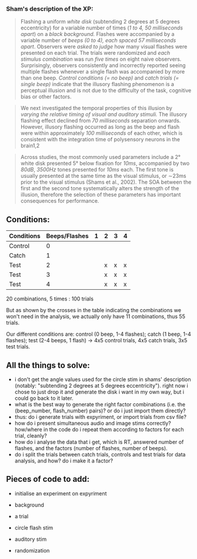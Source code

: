 ### Sham's description of the XP:

> Flashing a uniform *white
disk* (subtending 2 degrees at 5 degrees
eccentricity) for a variable number of times
(*1 to 4, 50 milliseconds apart*) on a *black background.*
Flashes were accompanied by a
variable number of *beeps (0 to 4), each spaced 57
milliseconds apart*. Observers were *asked to
judge* how many visual flashes were presented
on each trial. The trials were randomized
and *each stimulus combination* was run *five times* on eight naive observers.
Surprisingly, observers consistently and
incorrectly reported seeing multiple flashes
whenever a single flash was accompanied
by more than one beep. *Control
conditions (= no beep)* and *catch trials (= single beep)*
indicate that the illusory flashing phenomenon
is a perceptual illusion and is not due
to the difficulty of the task, cognitive bias or
other factors. 

> We next investigated the temporal properties
of this illusion by *varying the relative
timing of visual and auditory stimuli.* The
illusory flashing effect declined from *70
milliseconds* separation onwards. However,
illusory flashing occurred as long as the
beep and flash were within approximately
*100 milliseconds* of each other, which is
consistent with the integration time of polysensory
neurons in the brain1,2


> Across studies, the most commonly used parameters include a 2° white disk presented 5° below fixation for *10ms*, accompanied by two *80dB*, *3500Hz* tones presented for *10ms* each. The first tone is usually presented at the same time as the visual stimulus, or ∼23ms prior to the visual stimulus (Shams et al., 2002). The SOA between the first and the second tone systematically alters the strength of the illusion, therefore the selection of these parameters has important consequences for performance.

## Conditions:

Conditions|Beeps/Flashes | 1 | 2 | 3 | 4 
--- | --- | --- | --- | --- | --- 
Control |0 | |||
Catch |1 | |||
Test|2 | |x|x|x
Test |3 | |x|x|x
Test |4 | |x|x|x

20 combinations, 5 times : 100 trials

But as shown by the crosses in the table indicating the combinations we won't need in the analysis, we actually only have 11 combinations, thus 55 trials. 

Our different conditions are: control (0 beep, 1-4 flashes); catch (1 beep, 1-4 flashes); test (2-4 beeps, 1 flash) 
-> 4x5 control trials, 4x5 catch trials, 3x5 test trials. 


## All the things to solve:

- i don't get the angle values used for the circle stim in shams' description (notably: "subtending 2 degrees at 5 degrees eccentricity"). right now i chose to just drop it and generate the disk i want in my own way, but i could go back to it later. 
- what is the best way to generate the right factor combinations (i.e. the (beep_number, flash_number) pairs)? or do i just import them directly?
- thus: do i generate trials with expyriment, or import trials from csv file?
- how do i present simultaneous audio and image stims correctly? how/where in the code do i repeat them according to factors for each trial, cleanly?
- how do i analyse the data that i get, which is RT, answered number of flashes, and the factors (number of flashes, number of beeps). 
- do i split the trials between catch trials, controls and test trials for data analysis, and how? do i make it a factor?

## Pieces of code to add:

- initialise an experiment on expyriment

- background

- a trial

- circle flash stim

- auditory stim

- randomization











